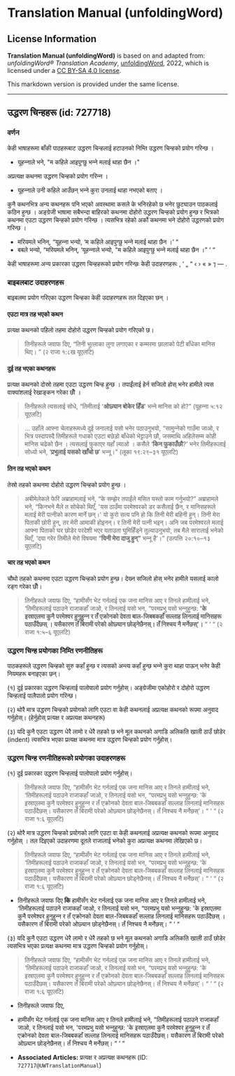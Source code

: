 # Translation Manual (unfoldingWord)

## License Information

**Translation Manual (unfoldingWord)** is based on and adapted from: _unfoldingWord® Translation Academy_, [unfoldingWord](https://unfoldingword.org/utw), 2022, which is licensed under a [CC BY-SA 4.0 license](https://creativecommons.org/licenses/by-sa/4.0/legalcode.en).

This markdown version is provided under the same license.



--------------------------------

## उद्धरण चिन्हहरू (id: 727718)

### वर्णन

केही भाषाहरूमा बाँकी पाठहरूबाट उद्धरण चिन्हलाई हटाउनको निम्ति उद्धरण चिन्हको प्रयोग गरिन्छ ।

* यूहन्‍नाले भने, "म कहिले आइपुग्छु भन्‍ने मलाई थाहा छैन ।"

अप्रत्यक्ष कथनमा उद्धरण चिन्हको प्रयोग गरिन्‍न ।

* यूहन्‍नाले उनी कहिले आउँछन् भन्‍ने कुरा उनलाई थाहा नभएको बताए ।

कुनै कथनभित्र अन्य कथनहरू पनि भएको अवस्थामा कसले के भनिरहेको छ भनेर छुट्याउन पाठकलाई कठिन हुन्छ । अङ्ग्रेजी भाषामा सबैभन्दा बाहिरको कथनमा दोहोरो उद्धरण चिन्हको प्रयोग हुन्छ र भित्रको कथनमा एउटा उद्धरण चिन्हको प्रयोग गरिन्छ । त्यसभित्र रहेको अर्को कथनमा भने दोहोरो उद्धरणको प्रयोग गरिन्छ ।

* मरियमले भनिन्, “यूहन्‍ना भन्यो, ‘म कहिले आइपुग्छु भन्‍ने मलाई थाहा छैन ।’ “
* बबले भन्यो, “मरियमले भनिन्, ‘यूहन्‍नाले भन्यो, "म कहिले आइपुग्छु भन्‍ने मलाई थाहा छैन ।” ‘ “

केही भाषाहरूमा अन्य प्रकारका उद्धरण चिन्हहरूको प्रयोग गरिन्छः केही उदाहरणहरूः ‚ ‘ „ “ ‹ › « » ⁊ — .

### बाइबलबाट उदाहरणहरू

बाइबलमा प्रयोग गरिएका उद्धरण चिन्हका केही उदाहरणहरू तल दिइएका छन् ।

#### एउटा मात्र तह भएको कथन

प्रत्यक्ष कथनको पहिलो तहमा दोहोरो उद्धरण चिन्हको प्रयोग गरिएको छ।

> तिनीहरूले जवाफ दिए, “तिनी भुत्‍लाका लुगा लगाएका र कम्‍मरमा छालाको पेटी बाँधेका मानिस थिए। ” (२ राजा १:८ख यूएलटि)

#### दुई तह भएका कथनहरू

प्रत्यक्ष कथनको दोस्रो तहमा एउटा उद्धरण चिन्ह हुन्छ । तपाईंलाई हेर्न सजिलो होस् भनेर हामीले त्यस वाक्यांशलाई रेखाङ्कन गरेका छौँ ।

> तिनीहरूले त्‍यसलाई सोधे, “तिमीलाई '**ओछ्यान बोकेर हिँड**' भन्‍ने मानिस को हो?” (यूहन्‍ना ५:१२ यूएलटि)

> … उहाँले आफ्‍ना चेलाहरूमध्‍ये दुई जनालाई यसो भनेर पठाउनुभयो, “सामुन्‍नेको गाउँमा जाओ, र भित्र पस्‍दापस्‍दै तिमीहरूले गधाको एउटा बछेड़ो बाँधेको भेट्टाउने छौ, जसमाथि अहिलेसम्‍म कोही मानिस चढेको छैन । त्‍यसलाई फुकाएर यहाँ ल्‍याओ । कसैले ‘**किन फुकाउँछौ**?’ भनेर तिमीहरूलाई सोध्‍यो भने, ‘**प्रभुलाई यसको खाँचो छ**’ भन्‍नू।” (लूका १९:२९–३१ यूएलटि)

#### तिन तह भएको कथन

तेस्रो तहको कथनमा दोहोरो उद्धरण चिन्हको प्रयोग हुन्छ ।

> अबीमेलेकले फेरि अब्राहामलाई भने, “के सम्‍झेर तपाईंले मसित यस्‍तो काम गर्नुभयो?” अब्राहामले भने, “किनभने मैले त सोचेको थिएँ, 'यस ठाउँमा परमेश्‍वरको डर कसैलाई छैन, र मानिसहरूले मलाई मेरी पत्‍नीको कारण मार्ने छन्‌।' यो कुरो सत्‍य पनि हो कि तिनी मेरी बहिनी हुन्‌। तिनी मेरा पिताकी छोरी हुन्, तर मेरी आमाकी होइनन्‌। र तिनी मेरी पत्‍नी भइन्‌। अनि जब परमेश्‍वरले मलाई आफ्‍ना पिताको घर छोडेर परदेशी भएर यताउता घुमिहिँड्‌ने तुल्‍याउनुभयो, तब मैले सारालाई भनेको थिएँ, ‘दया गरेर तिमीले मेरो विषयमा “**यिनी मेरा दाजु हुन्‌”** भन्‍नू है’।” (उत्पत्ति २०:१०–१३ यूएलटि)

#### चार तह भएको कथन

चौथो तहको कथनमा एउटा उद्धरण चिन्हको प्रयोग हुन्छ। देख्‍न सजिलो होस् भनेर हामीले यसलाई कालो रङ्ग गरेका छौँ।

> तिनीहरूले जवाफ दिए, “हामीसँग भेट गर्नलाई एक जना मानिस आए र तिनले हामीलाई भने, ‘तिमीहरूलाई पठाउने राजाकहाँ जाओ, र तिनलाई यसो भन, “परमप्रभु यसो भन्‍नुहुन्‍छ: **'के इस्राएलमा कुनै परमेश्‍वर हुनुहुन्‍न र तँ एक्रोनको देवता बाल\-जिबबकहाँ सल्‍लाह लिनलाई मानिसहरू पठाउँदैछस्‌ । यसैकारण तँ बिरामी परेको ओछ्यान छोड्‌नेछैनस्‌। तँ निश्‍चय नै मर्नेछस्‌’।** “ ‘ “ (२ राजा १:५–६ यूएलटि)

### उद्धरण चिन्ह प्रयोगका निम्ति रणनीतिहरू

पाठकहरूले उद्धरण चिन्हको सुरु कहाँ हुन्छ र त्यसको अन्त्य कहाँ हुन्छ भन्‍ने कुरा थाहा पाऊन् भनेर केही नियमहरू बनाइएका छन्।

(१) दुई प्रकारका उद्धरण चिन्हलाई पालोपालो प्रयोग गर्नुहोस्। अङ्ग्रेजीमा एकोहोरो र दोहोरो उद्धरण चिन्हलाई पालैपालो प्रयोग गरिन्छ।

(२) थोरै मात्र उद्धरण चिन्हको प्रयोगको लागि एउटा वा केही कथनलाई अप्रत्यक्ष कथनको रूपमा अनुवाद गर्नुहोस्। (हेर्नुहोस् प्रत्यक्ष र अप्रत्यक्ष कथनहरू)

(३) यदि कुनै एउटा उद्धरण धेरै लामो र धेरै तहको छ भने मूल कथनको अगाडि अलिकति खाली ठाउँ छोडेर (indent) त्यसभित्र भएका प्रत्यक्ष कथनमा मात्र उद्धरण चिन्हको प्रयोग गर्नुहोस्।

### उद्धरण चिन्ह रणनीतिहरूको प्रयोगका उदाहरणहरू

(१) दुई प्रकारका उद्धरण चिन्हलाई पालोपालो प्रयोग गर्नुहोस्।

> तिनीहरूले जवाफ दिए, “हामीसँग भेट गर्नलाई एक जना मानिस आए र तिनले हामीलाई भने, ‘तिमीहरूलाई पठाउने राजाकहाँ जाओ, र तिनलाई यसो भन, “परमप्रभु यसो भन्‍नुहुन्‍छ: 'के इस्राएलमा कुनै परमेश्‍वर हुनुहुन्‍न र तँ एक्रोनको देवता बाल\-जिबबकहाँ सल्‍लाह लिनलाई मानिसहरू पठाउँदैछस्‌। यसैकारण तँ बिरामी परेको ओछ्यान छोड्‌नेछैनस्‌। तँ निश्‍चय नै मर्नेछस्‌’। “ ‘ “ (२ राजा १:६ यूएलटि)

(२) थोरै मात्र उद्धरण चिन्हको प्रयोगको लागि एउटा वा केही कथनलाई अप्रत्यक्ष कथनको रूपमा अनुवाद गर्नुहोस् । तल दिइएको उदाहरणमा दूतले राजालाई भनेको कुरा अप्रत्यक्ष कथनमा लेखिएको छ।

> तिनीहरूले जवाफ दिए, “हामीसँग भेट गर्नलाई एक जना मानिस आए र तिनले हामीलाई भने, ‘तिमीहरूलाई पठाउने राजाकहाँ जाओ, र तिनलाई यसो भन, “परमप्रभु यसो भन्‍नुहुन्‍छ: 'के इस्राएलमा कुनै परमेश्‍वर हुनुहुन्‍न र तँ एक्रोनको देवता बाल\-जिबबकहाँ सल्‍लाह लिनलाई मानिसहरू पठाउँदैछस्‌। यसैकारण तँ बिरामी परेको ओछ्यान छोड्‌नेछैनस्‌। तँ निश्‍चय नै मर्नेछस्‌’। “ ‘ “ (२ राजा १:६ यूएलटि)

* तिनीहरूले जवाफ दिए **कि** हामीसँग भेट गर्नलाई एक जना मानिस आए र तिनले हामीलाई भने, ‘तिमीहरूलाई पठाउने राजाकहाँ जाओ, र तिनलाई यसो भन, “परमप्रभु यसो भन्‍नुहुन्‍छ: 'के इस्राएलमा कुनै परमेश्‍वर हुनुहुन्‍न र तँ एक्रोनको देवता बाल\-जिबबकहाँ सल्‍लाह लिनलाई मानिसहरू पठाउँदैछस्‌ । यसैकारण तँ बिरामी परेको ओछ्यान छोड्‌नेछैनस्‌। तँ निश्‍चय नै मर्नेछस्‌। ” ‘ “

(३) यदि कुनै एउटा उद्धरण धेरै लामो र धेरै तहको छ भने मूल कथनको अगाडि अलिकति खाली ठाउँ छोडेर त्यसभित्र भएका प्रत्यक्ष कथनमा मात्र उद्धरण चिन्हको प्रयोग गर्नुहोस्।

> तिनीहरूले जवाफ दिए, “हामीसँग भेट गर्नलाई एक जना मानिस आए र तिनले हामीलाई भने, ‘तिमीहरूलाई पठाउने राजाकहाँ जाओ, र तिनलाई यसो भन, “परमप्रभु यसो भन्‍नुहुन्‍छ: 'के इस्राएलमा कुनै परमेश्‍वर हुनुहुन्‍न र तँ एक्रोनको देवता बाल\-जिबबकहाँ सल्‍लाह लिनलाई मानिसहरू पठाउँदैछस्‌। यसैकारण तँ बिरामी परेको ओछ्यान छोड्‌नेछैनस्‌। तँ निश्‍चय नै मर्नेछस्‌’। “ ‘ “ (२ राजा १:६ यूएलटि)

* तिनीहरूले जवाफ दिए,
* हामीसँग भेट गर्नलाई एक जना मानिस आए र तिनले हामीलाई भने, "तिमीहरूलाई पठाउने राजाकहाँ जाओ, र तिनलाई यसो भन, 'परमप्रभु यसो भन्‍नुहुन्‍छ: 'के इस्राएलमा कुनै परमेश्‍वर हुनुहुन्‍न र तँ एक्रोनको देवता बाल\-जिबबकहाँ सल्‍लाह लिनलाई मानिसहरू पठाउँदैछस्‌। यसैकारण तँ बिरामी परेको ओछ्यान छोड्‌नेछैनस्‌। तँ निश्‍चय नै मर्नेछस्‌। “ ‘ “

* **Associated Articles:** प्रत्यक्ष र अप्रत्यक्ष कथनहरू (ID: `727717@UWTranslationManual`)

